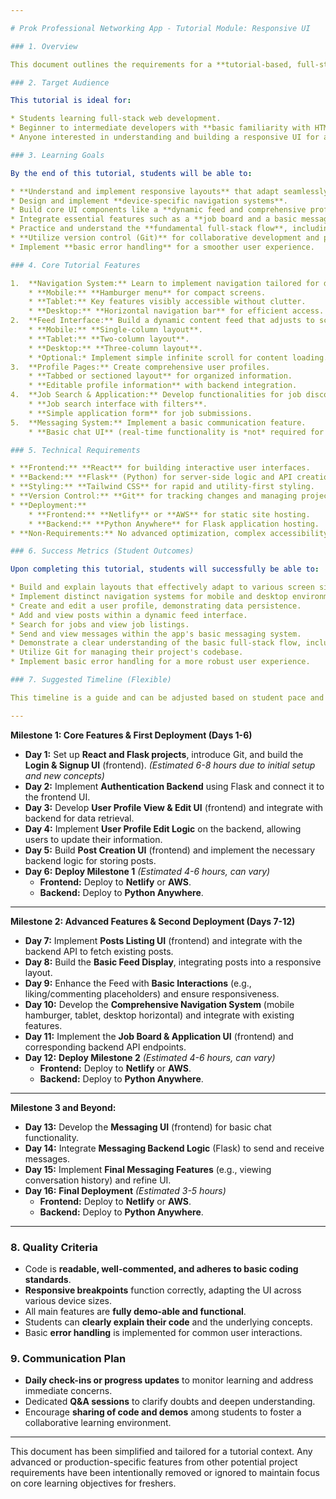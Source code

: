 ```yaml
---

# Prok Professional Networking App - Tutorial Module: Responsive UI

### 1. Overview

This document outlines the requirements for a **tutorial-based, full-stack module** designed to teach students how to build a responsive UI for a professional networking app, similar to LinkedIn. The primary focus is on **hands-on learning outcomes** and practical application of concepts, not production-level features or advanced optimizations.

### 2. Target Audience

This tutorial is ideal for:

* Students learning full-stack web development.
* Beginner to intermediate developers with **basic familiarity with HTML, CSS, JavaScript, and Python fundamentals**.
* Anyone interested in understanding and building a responsive UI for a professional networking (LinkedIn-style) application.

### 3. Learning Goals

By the end of this tutorial, students will be able to:

* **Understand and implement responsive layouts** that adapt seamlessly across mobile, tablet, and desktop screen sizes.
* Design and implement **device-specific navigation systems**.
* Build core UI components like a **dynamic feed and comprehensive profile pages** with basic interactivity.
* Integrate essential features such as a **job board and a basic messaging system**.
* Practice and understand the **fundamental full-stack flow**, including how frontend and backend components communicate.
* **Utilize version control (Git)** for collaborative development and project management.
* Implement **basic error handling** for a smoother user experience.

### 4. Core Tutorial Features

1.  **Navigation System:** Learn to implement navigation tailored for different devices, emphasizing responsive design principles.
    * **Mobile:** **Hamburger menu** for compact screens.
    * **Tablet:** Key features visibly accessible without clutter.
    * **Desktop:** **Horizontal navigation bar** for efficient access.
2.  **Feed Interface:** Build a dynamic content feed that adjusts to screen real estate.
    * **Mobile:** **Single-column layout**.
    * **Tablet:** **Two-column layout**.
    * **Desktop:** **Three-column layout**.
    * *Optional:* Implement simple infinite scroll for content loading.
3.  **Profile Pages:** Create comprehensive user profiles.
    * **Tabbed or sectioned layout** for organized information.
    * **Editable profile information** with backend integration.
4.  **Job Search & Application:** Develop functionalities for job discovery.
    * **Job search interface with filters**.
    * **Simple application form** for job submissions.
5.  **Messaging System:** Implement a basic communication feature.
    * **Basic chat UI** (real-time functionality is *not* required for this tutorial).

### 5. Technical Requirements

* **Frontend:** **React** for building interactive user interfaces.
* **Backend:** **Flask** (Python) for server-side logic and API creation.
* **Styling:** **Tailwind CSS** for rapid and utility-first styling.
* **Version Control:** **Git** for tracking changes and managing project versions from day one.
* **Deployment:**
    * **Frontend:** **Netlify** or **AWS** for static site hosting.
    * **Backend:** **Python Anywhere** for Flask application hosting.
* **Non-Requirements:** No advanced optimization, complex accessibility features, or production-level deployment strategies are required. The emphasis is on **code clarity, learning, and fundamental concepts**.

### 6. Success Metrics (Student Outcomes)

Upon completing this tutorial, students will successfully be able to:

* Build and explain layouts that effectively adapt to various screen sizes.
* Implement distinct navigation systems for mobile and desktop environments.
* Create and edit a user profile, demonstrating data persistence.
* Add and view posts within a dynamic feed interface.
* Search for jobs and view job listings.
* Send and view messages within the app's basic messaging system.
* Demonstrate a clear understanding of the basic full-stack flow, including frontend-backend communication.
* Utilize Git for managing their project's codebase.
* Implement basic error handling for a more robust user experience.

### 7. Suggested Timeline (Flexible)

This timeline is a guide and can be adjusted based on student pace and needs. Each milestone culminates in a working, deployable state. Students should anticipate dedicating **5-7 focused hours per day** to keep pace with this intensive schedule, allowing for learning new concepts, coding, debugging, and integration.

---
```


**Milestone 1: Core Features & First Deployment (Days 1-6)**

- **Day 1:** Set up **React and Flask projects**, introduce Git, and build the **Login & Signup UI** (frontend). _(Estimated 6-8 hours due to initial setup and new concepts)_
- **Day 2:** Implement **Authentication Backend** using Flask and connect it to the frontend UI.
- **Day 3:** Develop **User Profile View & Edit UI** (frontend) and integrate with backend for data retrieval.
- **Day 4:** Implement **User Profile Edit Logic** on the backend, allowing users to update their information.
- **Day 5:** Build **Post Creation UI** (frontend) and implement the necessary backend logic for storing posts.
- **Day 6:** **Deploy Milestone 1** _(Estimated 4-6 hours, can vary)_
  - **Frontend:** Deploy to **Netlify** or **AWS**.
  - **Backend:** Deploy to **Python Anywhere**.

---

**Milestone 2: Advanced Features & Second Deployment (Days 7-12)**

- **Day 7:** Implement **Posts Listing UI** (frontend) and integrate with the backend API to fetch existing posts.
- **Day 8:** Build the **Basic Feed Display**, integrating posts into a responsive layout.
- **Day 9:** Enhance the Feed with **Basic Interactions** (e.g., liking/commenting placeholders) and ensure responsiveness.
- **Day 10:** Develop the **Comprehensive Navigation System** (mobile hamburger, tablet, desktop horizontal) and integrate with existing features.
- **Day 11:** Implement the **Job Board & Application UI** (frontend) and corresponding backend API endpoints.
- **Day 12:** **Deploy Milestone 2** _(Estimated 4-6 hours, can vary)_
  - **Frontend:** Deploy to **Netlify** or **AWS**.
  - **Backend:** Deploy to **Python Anywhere**.

---

**Milestone 3 and Beyond:**

- **Day 13:** Develop the **Messaging UI** (frontend) for basic chat functionality.
- **Day 14:** Integrate **Messaging Backend Logic** (Flask) to send and receive messages.
- **Day 15:** Implement **Final Messaging Features** (e.g., viewing conversation history) and refine UI.
- **Day 16:** **Final Deployment** _(Estimated 3-5 hours)_
  - **Frontend:** Deploy to **Netlify** or **AWS**.
  - **Backend:** Deploy to **Python Anywhere**.

---

### 8. Quality Criteria

- Code is **readable, well-commented, and adheres to basic coding standards**.
- **Responsive breakpoints** function correctly, adapting the UI across various device sizes.
- All main features are **fully demo-able and functional**.
- Students can **clearly explain their code** and the underlying concepts.
- Basic **error handling** is implemented for common user interactions.

### 9. Communication Plan

- **Daily check-ins or progress updates** to monitor learning and address immediate concerns.
- Dedicated **Q&A sessions** to clarify doubts and deepen understanding.
- Encourage **sharing of code and demos** among students to foster a collaborative learning environment.

---

This document has been simplified and tailored for a tutorial context. Any advanced or production-specific features from other potential project requirements have been intentionally removed or ignored to maintain focus on core learning objectives for freshers.

```

```
